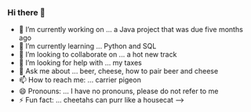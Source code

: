 ### Hi there 👋


- 🔭 I’m currently working on ... a Java project that was due five months ago
- 🌱 I’m currently learning ... Python and SQL
- 👯 I’m looking to collaborate on ... a hot new track
- 🤔 I’m looking for help with ... my taxes
- 💬 Ask me about ... beer, cheese, how to pair beer and cheese
- 📫 How to reach me: ... carrier pigeon
- 😄 Pronouns: ... I have no pronouns, please do not refer to me
- ⚡ Fun fact: ... cheetahs can purr like a housecat
-->
